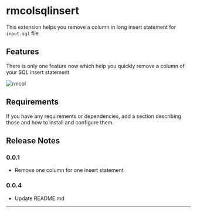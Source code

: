 # rmcolsqlinsert

This extension helps you remove a column in long insert statement for `input.sql` file

## Features

There is only one feature now which help you quickly remove a column of your SQL insert statement

![rmcol](https://user-images.githubusercontent.com/33661599/183280233-27c8e145-7afe-46ea-b7f9-9d2e05002cb0.gif)

## Requirements

If you have any requirements or dependencies, add a section describing those and how to install and configure them.

## Release Notes

### 0.0.1
- Remove one column for one insert statement

### 0.0.4
- Update README.md

---
